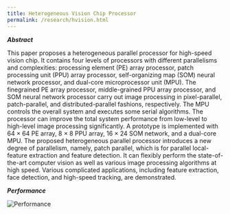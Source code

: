 ```yaml
---
title: Heterogeneous Vision Chip Processor
permalink: /research/hvision.html
---
```

***Abstract***

This paper proposes a heterogeneous parallel
processor for high-speed vision chip. It contains four levels of
processors with different parallelisms and complexities: processing element (PE) array processor, patch processing unit (PPU)
array processor, self-organizing map (SOM) neural network
processor, and dual-core microprocessor unit (MPU). The finegrained PE array processor, middle-grained PPU array processor,
and SOM neural network processor carry out image processing
in pixel-parallel, patch-parallel, and distributed-parallel fashions,
respectively. The MPU controls the overall system and executes
some serial algorithms. The processor can improve the total
system performance from low-level to high-level image processing
significantly. A prototype is implemented with 64 × 64 PE array,
8 × 8 PPU array, 16 × 24 SOM network, and a dual-core MPU.
The proposed heterogeneous parallel processor introduces a new
degree of parallelism, namely, patch parallel, which is for parallel
local-feature extraction and feature detection. It can flexibly
perform the state-of-the-art computer vision as well as various
image processing algorithms at high speed. Various complicated
applications, including feature extraction, face detection, and
high-speed tracking, are demonstrated.


***Performance***

![Performance](http://jieyang1987.github.io/files/hchip_performance.png)

<!--
![Chip and Packaging Image]

| Technology| 65nm 1P9M |
|:---:|:---:|
|Size | 4mm × 6mm |
|Core Frequency| 200 MHz|
|On-Chip SRAM|320 KB|
|Processing unit | 16 + 512 |
|Word Bit-width| 16-bit Fixed-point / 2*8b0t uint8|
|Peak Performance| 208 GOPS@16bit, 413 GOPS@8bit)
|I/O Bandwidth| 3.2 Gbps (duplex)|
-->
